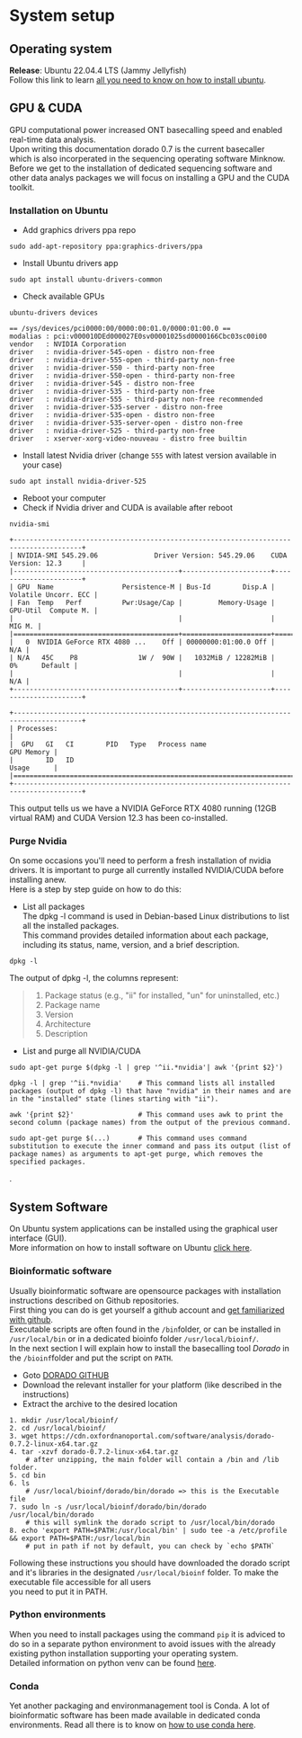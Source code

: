 # System setup   

## Operating system  

**Release**: Ubuntu 22.04.4 LTS (Jammy Jellyfish)  
Follow this link to learn [all you need to know on how to install ubuntu](https://ubuntu.com/tutorials/install-ubuntu-desktop#1-overview).

## GPU & CUDA   

GPU computational power increased ONT basecalling speed and enabled real-time data analysis.  
Upon writing this documentation dorado 0.7 is the current basecaller  
which is also incorperated in the sequencing operating software Minknow.  
Before we get to the installation of dedicated sequencing software and other data analys packages we will focus on installing a GPU and the CUDA toolkit.  
### Installation on Ubuntu  

- Add graphics drivers ppa repo  
```shell
sudo add-apt-repository ppa:graphics-drivers/ppa
```
- Install Ubuntu drivers app  
```shell
sudo apt install ubuntu-drivers-common
```
- Check available GPUs  
```shell
ubuntu-drivers devices
```
```shell title='Example output'
== /sys/devices/pci0000:00/0000:00:01.0/0000:01:00.0 ==
modalias : pci:v000010DEd000027E0sv00001025sd0000166Cbc03sc00i00
vendor   : NVIDIA Corporation
driver   : nvidia-driver-545-open - distro non-free
driver   : nvidia-driver-555-open - third-party non-free
driver   : nvidia-driver-550 - third-party non-free
driver   : nvidia-driver-550-open - third-party non-free
driver   : nvidia-driver-545 - distro non-free
driver   : nvidia-driver-535 - third-party non-free
driver   : nvidia-driver-555 - third-party non-free recommended
driver   : nvidia-driver-535-server - distro non-free
driver   : nvidia-driver-535-open - distro non-free
driver   : nvidia-driver-535-server-open - distro non-free
driver   : nvidia-driver-525 - third-party non-free
driver   : xserver-xorg-video-nouveau - distro free builtin
```
- Install latest Nvidia driver (change `555` with latest version available in your case)  
```shell
sudo apt install nvidia-driver-525
```
- Reboot your computer  
- Check if Nvidia driver and CUDA is available after reboot  
```shell
nvidia-smi
```
```shell title='Example output'
+---------------------------------------------------------------------------------------+
| NVIDIA-SMI 545.29.06              Driver Version: 545.29.06    CUDA Version: 12.3     |
|-----------------------------------------+----------------------+----------------------+
| GPU  Name                 Persistence-M | Bus-Id        Disp.A | Volatile Uncorr. ECC |
| Fan  Temp   Perf          Pwr:Usage/Cap |         Memory-Usage | GPU-Util  Compute M. |
|                                         |                      |               MIG M. |
|=========================================+======================+======================|
|   0  NVIDIA GeForce RTX 4080 ...    Off | 00000000:01:00.0 Off |                  N/A |
| N/A   45C    P8               1W /  90W |   1032MiB / 12282MiB |      0%      Default |
|                                         |                      |                  N/A |
+-----------------------------------------+----------------------+----------------------+
                                                                                         
+---------------------------------------------------------------------------------------+
| Processes:                                                                            |
|  GPU   GI   CI        PID   Type   Process name                            GPU Memory |
|        ID   ID                                                             Usage      |
|=======================================================================================|
+---------------------------------------------------------------------------------------+
```

This output tells us we have a NVIDIA GeForce RTX 4080 running (12GB virtual RAM) and CUDA Version 12.3 has been co-installed.  

### Purge Nvidia  

On some occasions you'll need to perform a fresh installation of nvidia drivers. It is important to purge all currently installed NVIDIA/CUDA before installing anew.  
Here is a step by step guide on how to do this:  

- List all packages  
The dpkg -l command is used in Debian-based Linux distributions to list all the installed packages.  
This command provides detailed information about each package, including its status, name, version, and a brief description.
```shell 
dpkg -l
```
The output of dpkg -l, the columns represent:  

> 1. Package status (e.g., "ii" for installed, "un" for uninstalled, etc.)  
> 2. Package name  
> 3. Version  
> 4. Architecture  
> 5. Description  

- List and purge all NVIDIA/CUDA  

```shell
sudo apt-get purge $(dpkg -l | grep '^ii.*nvidia'| awk '{print $2}')
```
``` title='Description'
dpkg -l | grep '^ii.*nvidia'	# This command lists all installed packages (output of dpkg -l) that have "nvidia" in their names and are in the "installed" state (lines starting with "ii").  
	
awk '{print $2}'				# This command uses awk to print the second column (package names) from the output of the previous command.  
	
sudo apt-get purge $(...)		# This command uses command substitution to execute the inner command and pass its output (list of package names) as arguments to apt-get purge, which removes the specified packages.  
```


.
## System Software  

On Ubuntu system applications can be installed using the graphical user interface (GUI).  
More information on how to install software on Ubuntu [click here](https://help.ubuntu.com/stable/ubuntu-help/addremove-install.html.en).  

### Bioinformatic software  

Usually bioinformatic software are opensource packages with installation instructions described on Github repositories.  
First thing you can do is get yourself a github account and [get familiarized with github](https://github.com/git-guides).  
Executable scripts are often found in the `/bin`folder, or can be installed in `/usr/local/bin` or in a dedicated bioinfo folder `/usr/local/bioinf/`.  
In the next section I will explain how to install the basecalling tool *Dorado* in the `/bioinf`folder and put the script on `PATH`.  

- Goto [DORADO GITHUB](https://github.com/nanoporetech/dorado)  
- Download the relevant installer for your platform (like described in the instructions)  
- Extract the archive to the desired location  
```shell title='Extract and put on PATH'
1. mkdir /usr/local/bioinf/
2. cd /usr/local/bioinf/
3. wget https://cdn.oxfordnanoportal.com/software/analysis/dorado-0.7.2-linux-x64.tar.gz
4. tar -xzvf dorado-0.7.2-linux-x64.tar.gz
	# after unzipping, the main folder will contain a /bin and /lib folder.
5. cd bin  
6. ls
	# /usr/local/bioinf/dorado/bin/dorado => this is the Executable file 
7. sudo ln -s /usr/local/bioinf/dorado/bin/dorado /usr/local/bin/dorado
	# this will symlink the dorado script to /usr/local/bin/dorado
8. echo 'export PATH=$PATH:/usr/local/bin' | sudo tee -a /etc/profile && export PATH=$PATH:/usr/local/bin
	# put in path if not by default, you can check by `echo $PATH`
```  
Following these instructions you should have downloaded the dorado script and it's libraries in the designated `/usr/local/bioinf` folder. To make the executable file accessible for all users  
you need to put it in PATH.

### Python environments  

When you need to install packages using the command `pip` it is adviced to do so in a separate python environment to avoid issues with the already existing python installation supporting your operating system.  
Detailed information on python venv can be found [here](https://docs.python.org/3/library/venv.html).  

### Conda  

Yet another packaging and environmanagement tool is Conda. A lot of bioinformatic software has been made available in dedicated conda environments.
Read all there is to know on [how to use conda here](https://conda.io/projects/conda/en/latest/user-guide/getting-started.html). 

